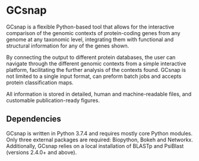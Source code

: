 # GCsnap

GCsnap is a flexible Python-based tool that allows for the interactive comparison of the genomic contexts of protein-coding genes from any genome at any taxonomic level, integrating them with functional and structural information for any of the genes shown. 

By connecting the output to different protein databases, the user can navigate through the different genomic contexts from a simple interactive platform, facilitating the further analysis of the contexts found. GCsnap is not limited to a single input format, can preform batch jobs and accepts protein classification maps. 

All information is stored in detailed, human and machine-readable files, and customable publication-ready figures.

## Dependencies

GCsnap is written in Python 3.7.4 and requires mostly core Python modules. Only three external packages are required: Biopython, Bokeh and Networkx. Additionally, GCsnap relies on a local installation of BLASTp and PsiBlast (versions 2.4.0+ and above). 
